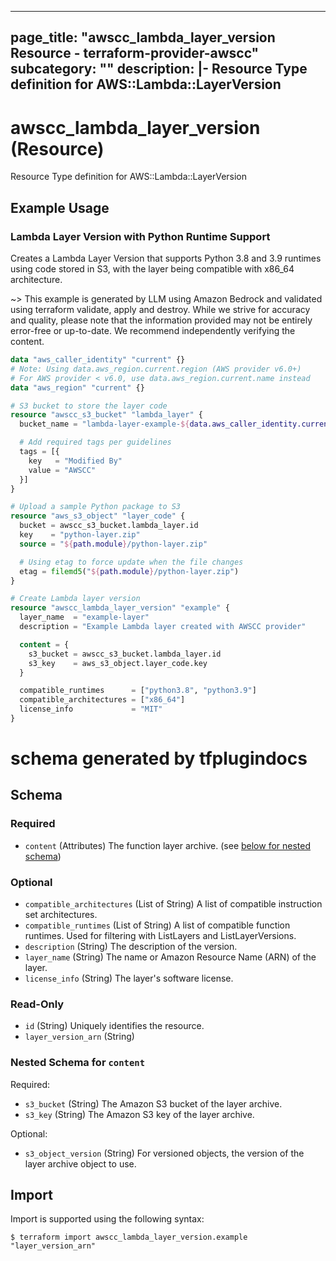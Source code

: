 
---
page_title: "awscc_lambda_layer_version Resource - terraform-provider-awscc"
subcategory: ""
description: |-
  Resource Type definition for AWS::Lambda::LayerVersion
---

# awscc_lambda_layer_version (Resource)

Resource Type definition for AWS::Lambda::LayerVersion

## Example Usage

### Lambda Layer Version with Python Runtime Support

Creates a Lambda Layer Version that supports Python 3.8 and 3.9 runtimes using code stored in S3, with the layer being compatible with x86_64 architecture.

~> This example is generated by LLM using Amazon Bedrock and validated using terraform validate, apply and destroy. While we strive for accuracy and quality, please note that the information provided may not be entirely error-free or up-to-date. We recommend independently verifying the content.

```terraform
data "aws_caller_identity" "current" {}
# Note: Using data.aws_region.current.region (AWS provider v6.0+)
# For AWS provider < v6.0, use data.aws_region.current.name instead
data "aws_region" "current" {}

# S3 bucket to store the layer code
resource "awscc_s3_bucket" "lambda_layer" {
  bucket_name = "lambda-layer-example-${data.aws_caller_identity.current.account_id}-${data.aws_region.current.region}"

  # Add required tags per guidelines
  tags = [{
    key   = "Modified By"
    value = "AWSCC"
  }]
}

# Upload a sample Python package to S3
resource "aws_s3_object" "layer_code" {
  bucket = awscc_s3_bucket.lambda_layer.id
  key    = "python-layer.zip"
  source = "${path.module}/python-layer.zip"

  # Using etag to force update when the file changes
  etag = filemd5("${path.module}/python-layer.zip")
}

# Create Lambda layer version
resource "awscc_lambda_layer_version" "example" {
  layer_name  = "example-layer"
  description = "Example Lambda layer created with AWSCC provider"

  content = {
    s3_bucket = awscc_s3_bucket.lambda_layer.id
    s3_key    = aws_s3_object.layer_code.key
  }

  compatible_runtimes      = ["python3.8", "python3.9"]
  compatible_architectures = ["x86_64"]
  license_info             = "MIT"
}
```

# schema generated by tfplugindocs
## Schema

### Required

- `content` (Attributes) The function layer archive. (see [below for nested schema](#nestedatt--content))

### Optional

- `compatible_architectures` (List of String) A list of compatible instruction set architectures.
- `compatible_runtimes` (List of String) A list of compatible function runtimes. Used for filtering with ListLayers and ListLayerVersions.
- `description` (String) The description of the version.
- `layer_name` (String) The name or Amazon Resource Name (ARN) of the layer.
- `license_info` (String) The layer's software license.

### Read-Only

- `id` (String) Uniquely identifies the resource.
- `layer_version_arn` (String)

<a id="nestedatt--content"></a>
### Nested Schema for `content`

Required:

- `s3_bucket` (String) The Amazon S3 bucket of the layer archive.
- `s3_key` (String) The Amazon S3 key of the layer archive.

Optional:

- `s3_object_version` (String) For versioned objects, the version of the layer archive object to use.

## Import

Import is supported using the following syntax:

```shell
$ terraform import awscc_lambda_layer_version.example "layer_version_arn"
```
